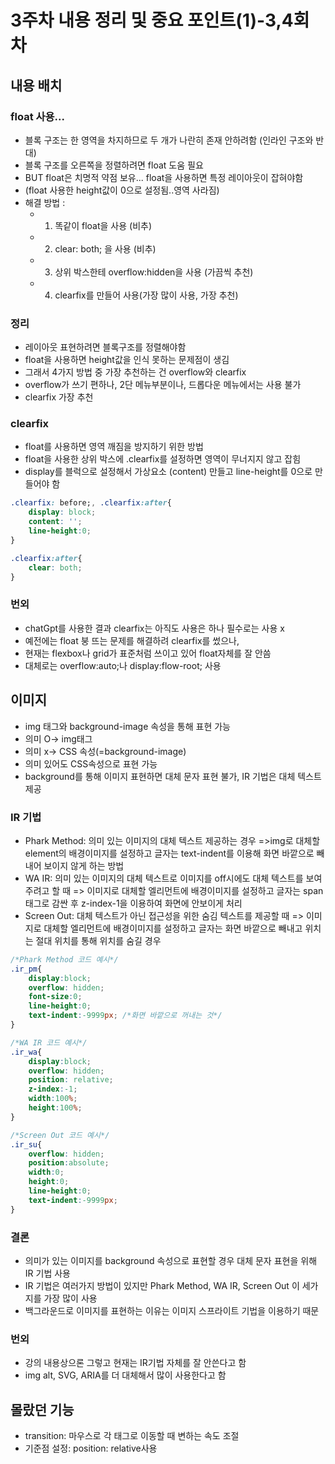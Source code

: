 # 3주차 내용 정리 및 중요 포인트(1)-3,4회차

## 내용 배치

### float 사용...
- 블록 구조는 한 영역을 차지하므로 두 개가 나란히 존재 안하려함 (인라인 구조와 반대) 
- 블록 구조를 오른쪽을 정렬하려면 float 도움 필요
- BUT float은 치명적 약점 보유... float을 사용하면 특정 레이아웃이 잡혀야함
- (float 사용한 height값이 0으로 설정됨..영역 사라짐)
- 해결 방법 :
    - 1. 똑같이 float을 사용 (비추)
    - 2. clear: both; 을 사용 (비추)
    - 3. 상위 박스한테 overflow:hidden을 사용 (가끔씩 추천)
    - 4. clearfix를 만들어 사용(가장 많이 사용, 가장 추천)

### 정리
- 레이아웃 표현하려면 블록구조를 정렬해야함
- float을 사용하면 height값을 인식 못하는 문제점이 생김
- 그래서 4가지 방법 중 가장 추천하는 건 overflow와 clearfix
- overflow가 쓰기 편하나, 2단 메뉴부분이나, 드롭다운 메뉴에서는 사용 불가
- clearfix 가장 추천

### clearfix
- float를 사용하면 영역 깨짐을 방지하기 위한 방법
- float을 사용한 상위 박스에 .clearfix를 설정하면 영역이 무너지지 않고 잡힘
- display를 블럭으로 설정해서 가상요소 (content) 만들고 line-height를 0으로 만들어야 함

```css
.clearfix: before;, .clearfix:after{
    display: block;
    content: '';
    line-height:0;
}

.clearfix:after{
    clear: both;
}

```

### 번외
- chatGpt를 사용한 결과 clearfix는 아직도 사용은 하나 필수로는 사용 x
- 예전에는 float 붕 뜨는 문제를 해결하려 clearfix를 썼으나,
- 현재는 flexbox나 grid가 표준처럼 쓰이고 있어 float자체를 잘 안씀
- 대체로는 overflow:auto;나 display:flow-root; 사용

## 이미지
- img 태그와 background-image 속성을 통해 표현 가능
- 의미 O-> img태그
- 의미 x-> CSS 속성(=background-image)
- 의미 있어도 CSS속성으로 표현 가능
- background를 통해 이미지 표현하면 대체 문자 표현 불가, IR 기법은 대체 텍스트 제공

### IR 기법
- Phark Method: 의미 있는 이미지의 대체 텍스트 제공하는 경우
    =>img로 대체할 element의 배경이미지를 설정하고 글자는 text-indent를 이용해 화면 바깥으로 빼내어 보이지 않게 하는 방법 
- WA IR: 의미 있는 이미지의 대체 텍스트로 이미지를 off시에도 대체 텍스트를 보여주려고 할 때
    => 이미지로 대체할 엘리먼트에 배경이미지를 설정하고 글자는 span태그로 감싼 후 z-index-1을 이용하여 화면에 안보이게 처리
- Screen Out: 대체 텍스트가 아닌 접근성을 위한 숨김 텍스트를 제공할 때
    => 이미지로 대체할 엘리먼트에 배경이미지를 설정하고 글자는 화면 바깥으로 빼내고 위치는 절대 위치를 통해 위치를 숨길 경우


```css
/*Phark Method 코드 예시*/
.ir_pm{
    display:block;
    overflow: hidden;
    font-size:0;
    line-height:0;
    text-indent:-9999px; /*화면 바깥으로 꺼내는 것*/
}

/*WA IR 코드 예시*/
.ir_wa{
    display:block;
    overflow: hidden;
    position: relative;
    z-index:-1;
    width:100%;
    height:100%;
}

/*Screen Out 코드 예시*/
.ir_su{
    overflow: hidden;
    position:absolute;
    width:0;
    height:0;
    line-height:0;
    text-indent:-9999px;
}
```
### 결론
- 의미가 있는 이미지를 background 속성으로 표현할 경우 대체 문자 표현을 위해 IR 기법 사용
- IR 기법은 여러가지 방법이 있지만 Phark Method, WA IR, Screen Out 이 세가지를 가장 많이 사용
- 백그라운드로 이미지를 표현하는 이유는 이미지 스프라이트 기법을 이용하기 때문

### 번외
- 강의 내용상으론 그렇고 현재는 IR기법 자체를 잘 안쓴다고 함 
- img alt, SVG, ARIA를 더 대체해서 많이 사용한다고 함


## 몰랐던 기능
- transition: 마우스로 각 태그로 이동할 때 변하는 속도 조절
- 기준점 설정: position: relative사용